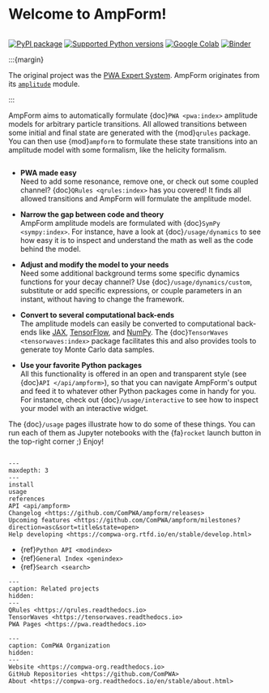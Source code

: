 # Welcome to AmpForm!

```{title} Welcome

```

[![PyPI package](https://badge.fury.io/py/ampform.svg)](https://pypi.org/project/ampform)
[![Supported Python versions](https://img.shields.io/pypi/pyversions/ampform)](https://pypi.org/project/ampform)
[![Google Colab](https://colab.research.google.com/assets/colab-badge.svg)](https://colab.research.google.com/github/ComPWA/ampform/blob/stable)
[![Binder](https://static.mybinder.org/badge_logo.svg)](https://mybinder.org/v2/gh/ComPWA/ampform/stable?filepath=docs/usage)

:::{margin}

The original project was the [PWA Expert System](https://expertsystem.rtfd.io).
AmpForm originates from its
[`amplitude`](https://expertsystem.readthedocs.io/en/stable/api/expertsystem.amplitude.html)
module.

:::

AmpForm aims to automatically formulate {doc}`PWA <pwa:index>` amplitude models
for arbitrary particle transitions. All allowed transitions between some
initial and final state are generated with the {mod}`qrules` package. You can
then use {mod}`ampform` to formulate these state transitions into an amplitude
model with some formalism, like the helicity formalism.

```{rubric} Some highlights

```

- **PWA made easy**<br> Need to add some resonance, remove one, or check out
  some coupled channel? {doc}`QRules <qrules:index>` has you covered! It finds
  all allowed transitions and AmpForm will formulate the amplitude model.

- **Narrow the gap between code and theory**<br> AmpForm amplitude models are
  formulated with {doc}`SymPy <sympy:index>`. For instance, have a look at
  {doc}`/usage/dynamics` to see how easy it is to inspect and understand the
  math as well as the code behind the model.

- **Adjust and modify the model to your needs**<br> Need some additional
  background terms some specific dynamics functions for your decay channel? Use
  {doc}`/usage/dynamics/custom`, substitute or add specific expressions, or
  couple parameters in an instant, without having to change the framework.

- **Convert to several computational back-ends**<br> The amplitude models can
  easily be converted to computational back-ends like
  [JAX](https://jax.readthedocs.io), [TensorFlow](https://www.tensorflow.org),
  and [NumPy](https://numpy.org). The {doc}`TensorWaves <tensorwaves:index>`
  package facilitates this and also provides tools to generate toy Monte Carlo
  data samples.

- **Use your favorite Python packages**<br> All this functionality is offered
  in an open and transparent style (see {doc}`API </api/ampform>`), so that you
  can navigate AmpForm's output and feed it to whatever other Python packages
  come in handy for you. For instance, check out {doc}`/usage/interactive` to
  see how to inspect your model with an interactive widget.

The {doc}`/usage` pages illustrate how to do some of these things. You can run
each of them as Jupyter notebooks with the {fa}`rocket` launch button in the
top-right corner ;) Enjoy!

```{rubric} Table of contents

```

```{toctree}
---
maxdepth: 3
---
install
usage
references
API <api/ampform>
Changelog <https://github.com/ComPWA/ampform/releases>
Upcoming features <https://github.com/ComPWA/ampform/milestones?direction=asc&sort=title&state=open>
Help developing <https://compwa-org.rtfd.io/en/stable/develop.html>
```

- {ref}`Python API <modindex>`
- {ref}`General Index <genindex>`
- {ref}`Search <search>`

```{toctree}
---
caption: Related projects
hidden:
---
QRules <https://qrules.readthedocs.io>
TensorWaves <https://tensorwaves.readthedocs.io>
PWA Pages <https://pwa.readthedocs.io>
```

```{toctree}
---
caption: ComPWA Organization
hidden:
---
Website <https://compwa-org.readthedocs.io>
GitHub Repositories <https://github.com/ComPWA>
About <https://compwa-org.readthedocs.io/en/stable/about.html>
```
